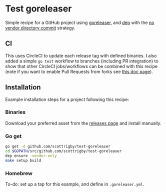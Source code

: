 # Test goreleaser

Simple recipe for a GitHub project using [goreleaser](https://github.com/goreleaser/goreleaser), and [dep](https://github.com/golang/dep) with the [no vendor directory commit](https://github.com/golang/dep/blob/master/docs/FAQ.md#should-i-commit-my-vendor-directory) strategy.

## CI

This uses CircleCI to update each release tag with defined binaries. I also added a simple `go test` workflow to branches (including PR integration) to show that other CircleCI jobs/workflows can be combined with this recipe (note if you want to enable Pull Requests from forks see [this doc page](https://circleci.com/docs/2.0/oss/#build-pull-requests-from-forked-repositories)).

## Installation

Example installation steps for a project following this recipe:

### Binaries

Download your preferred asset from the [releases page](https://github.com/scottrigby/test-goreleaser/releases) and install manually.

### Go get

```sh
go get -d github.com/scottrigby/test-goreleaser
cd $GOPATH/src/github.com/scottrigby/test-goreleaser
dep ensure -vendor-only
make setup build
```

### Homebrew

To-do: set up a tap for this example, and define in `.goreleaser.yml`.
